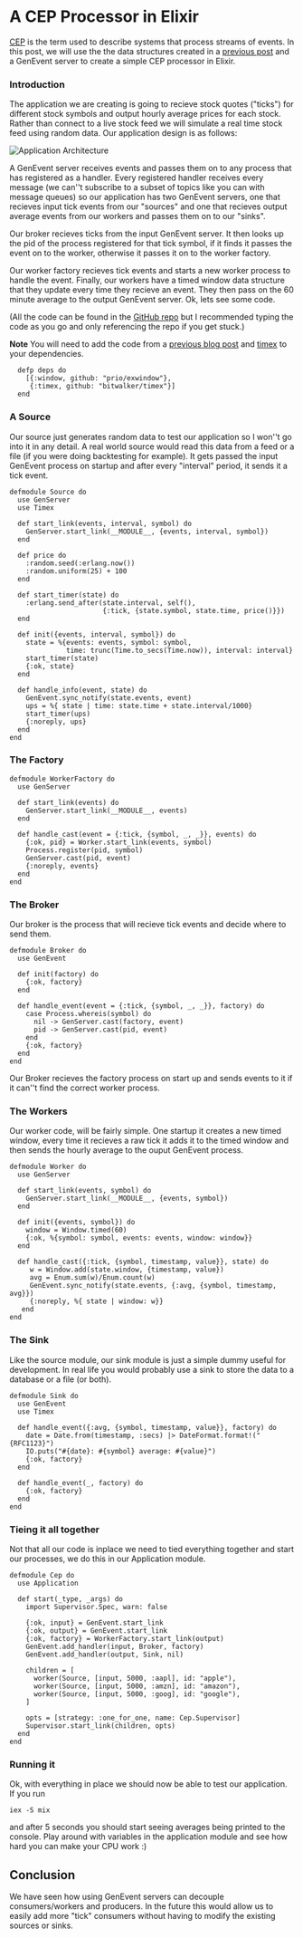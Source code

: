 # A CEP Processor in Elixir

[CEP](http://en.wikipedia.org/wiki/Complex_event_processing) is the term used to describe systems that process streams of events. In this post, we will use the the data structures created in a [previous post](http://blog.jonharrington.org/simple-sliding-windows-in-elixir/) and a GenEvent server to create a simple CEP processor in Elixir.

### Introduction

The application we are creating is going to recieve stock quotes ("ticks") for different stock symbols and output hourly average prices for each stock. Rather than connect to a live stock feed we will simulate a real time stock feed using random data. Our application design is as follows:

![Application Architecture](/images/GenEventCEP.png)

A GenEvent server receives events and passes them on to any process that has registered as a handler. Every registered handler receives every message (we can''t subscribe to a subset of topics like you can with message queues) so our application has two GenEvent servers, one that recieves input tick events from our "sources" and one that recieves output average events from our workers and passes them on to our "sinks".

Our broker recieves ticks from the input GenEvent server. It then looks up the pid of the process registered for that tick symbol, if it finds it passes the event on to the worker, otherwise it passes it on to the worker factory.

Our worker factory recieves tick events and starts a new worker process to handle the event. Finally, our workers have a timed window data structure that they update every time they recieve an event. They then pass on the 60 minute average to the output GenEvent server. Ok, lets see some code.

(All the code can be found in the [GitHub repo](http://github.com/prio/excep) but I recommended typing the code as you go and only referencing the repo if you get stuck.)

**Note** You will need to add the code from a [previous blog post](http://blog.jonharrington.org/simple-sliding-windows-in-elixir/) and [timex](https://github.com/bitwalker/timex) to your dependencies. 

```
  defp deps do
    [{:window, github: "prio/exwindow"},
     {:timex, github: "bitwalker/timex"}]
  end
```

### A Source

Our source just generates random data to test our application so I won''t go into it in any detail. A real world source would read this data from a feed or a file (if you were doing backtesting for example). It gets passed the input GenEvent process on startup and after every "interval" period, it sends it a tick event.

```
defmodule Source do
  use GenServer
  use Timex

  def start_link(events, interval, symbol) do
    GenServer.start_link(__MODULE__, {events, interval, symbol})
  end

  def price do
    :random.seed(:erlang.now())
    :random.uniform(25) + 100
  end

  def start_timer(state) do
    :erlang.send_after(state.interval, self(),
                       {:tick, {state.symbol, state.time, price()}})
  end

  def init({events, interval, symbol}) do
    state = %{events: events, symbol: symbol,
              time: trunc(Time.to_secs(Time.now)), interval: interval}
    start_timer(state)
    {:ok, state}
  end

  def handle_info(event, state) do
    GenEvent.sync_notify(state.events, event)
    ups = %{ state | time: state.time + state.interval/1000}
    start_timer(ups)
    {:noreply, ups}
  end
end
```

### The Factory

```
defmodule WorkerFactory do
  use GenServer

  def start_link(events) do
    GenServer.start_link(__MODULE__, events)
  end

  def handle_cast(event = {:tick, {symbol, _, _}}, events) do
    {:ok, pid} = Worker.start_link(events, symbol)
    Process.register(pid, symbol)
    GenServer.cast(pid, event)
    {:noreply, events}
  end
end
```

### The Broker

Our broker is the process that will recieve tick events and decide where to send them.

```
defmodule Broker do
  use GenEvent

  def init(factory) do
    {:ok, factory}
  end

  def handle_event(event = {:tick, {symbol, _, _}}, factory) do
    case Process.whereis(symbol) do
      nil -> GenServer.cast(factory, event)
      pid -> GenServer.cast(pid, event)
    end
    {:ok, factory}
  end
end
```

Our Broker recieves the factory process on start up and sends events to it if it can''t find the correct worker process.

### The Workers

Our worker code, will be fairly simple. One startup it creates a new timed window, every time it recieves a raw tick it adds it to the timed window and then sends the hourly average to the ouput GenEvent process.

```
defmodule Worker do
  use GenServer

  def start_link(events, symbol) do
    GenServer.start_link(__MODULE__, {events, symbol})
  end

  def init({events, symbol}) do
    window = Window.timed(60)
    {:ok, %{symbol: symbol, events: events, window: window}}
  end

  def handle_cast({:tick, {symbol, timestamp, value}}, state) do
     w = Window.add(state.window, {timestamp, value})
     avg = Enum.sum(w)/Enum.count(w)
     GenEvent.sync_notify(state.events, {:avg, {symbol, timestamp, avg}})
     {:noreply, %{ state | window: w}}
   end
end
```

### The Sink

Like the source module, our sink module is just a simple dummy useful for development. In real life you would probably use a sink to store the data to a database or a file (or both).

```
defmodule Sink do
  use GenEvent
  use Timex

  def handle_event({:avg, {symbol, timestamp, value}}, factory) do
    date = Date.from(timestamp, :secs) |> DateFormat.format!("{RFC1123}")
    IO.puts("#{date}: #{symbol} average: #{value}")
    {:ok, factory}
  end

  def handle_event(_, factory) do
    {:ok, factory}
  end
end
```

### Tieing it all together

Not that all our code is inplace we need to tied everything together and start our processes, we do this in our Application module.

```
defmodule Cep do
  use Application

  def start(_type, _args) do
    import Supervisor.Spec, warn: false
    
    {:ok, input} = GenEvent.start_link
    {:ok, output} = GenEvent.start_link
    {:ok, factory} = WorkerFactory.start_link(output)
    GenEvent.add_handler(input, Broker, factory)
    GenEvent.add_handler(output, Sink, nil)

    children = [
      worker(Source, [input, 5000, :aapl], id: "apple"),
      worker(Source, [input, 5000, :amzn], id: "amazon"),
      worker(Source, [input, 5000, :goog], id: "google"),
    ]

    opts = [strategy: :one_for_one, name: Cep.Supervisor]
    Supervisor.start_link(children, opts)    
  end
end
```

### Running it

Ok, with everything in place we should now be able to test our application. If you run
	
    iex -S mix
    
and after 5 seconds you should start seeing averages being printed to the console. Play around with variables in the application module and see how hard you can make your CPU work :)

## Conclusion

We have seen how using GenEvent servers can decouple consumers/workers and producers. In the future this would allow us to easily add more "tick" consumers without having to modify the existing sources or sinks.
